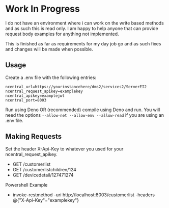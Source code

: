 # Work In Progress
I do not have an environment where i can work on the write based methods and as such this is read only. I am happy to help anyone that can provide request body examples for anything not implemented.

This is finished as far as requirements for my day job go and as such fixes and changes will be made when possible.

## Usage
Create a .env file with the following entries:
```
ncentral_url=https://yourinstancehere/dms2/services2/ServerEI2
ncentral_request_apikey=examplekey
ncentral_apikey=examplejwt
ncentral_port=8003
```
Run using Deno OR (recommended) compile using Deno and run. You will need the options ``--allow-net --allow-env --allow-read`` if you are using an .env file.

## Making Requests
Set the header X-Api-Key to whatever you used for your ncentral_request_apikey.
- GET /customerlist
- GET /customerlistchildren/124
- GET /devicedetail/127471274

Powershell Example
- invoke-restmethod -uri http://localhost:8003/customerlist -headers @{"X-Api-Key"="examplekey"}
